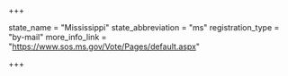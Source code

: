 +++

state_name = "Mississippi"
state_abbreviation = "ms"
registration_type = "by-mail"
more_info_link = "https://www.sos.ms.gov/Vote/Pages/default.aspx"

+++